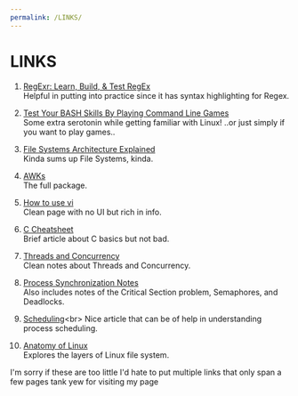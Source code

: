 ```yaml
---
permalink: /LINKS/
---
```


# LINKS

1. [RegExr: Learn, Build, & Test RegEx](https://regexr.com/)<br>
Helpful in putting into practice since it has syntax highlighting for Regex.

2. [Test Your BASH Skills By Playing Command Line Games](https://ostechnix.com/test-your-bash-skills-by-playing-command-line-games/)<br>
Some extra serotonin while getting familiar with Linux! ..or just simply if you want to play games..

3. [File Systems Architecture Explained](https://www.freecodecamp.org/news/file-systems-architecture-explained/)<br>
Kinda sums up File Systems, kinda.

4. [AWKs](https://www.gnu.org/software/gawk/manual/gawk.html)<br>
The full package.

5. [How to use vi](https://staff.washington.edu/rells/R110/help_vi.html)<br>
Clean page with no UI but rich in info.

6. [C Cheatsheet](https://developerinsider.co/c-programming-language-cheat-sheet/)<br>
Brief article about C basics but not bad.

7. [Threads and Concurrency](https://applied-programming.github.io/Operating-Systems-Notes/3-Threads-and-Concurrency/)<br>
Clean notes about Threads and Concurrency.

8. [Process Synchronization Notes](http://www2.cs.uregina.ca/~hamilton/courses/330/notes/synchro/synchro.html)<br>
Also includes notes of the Critical Section problem, Semaphores, and Deadlocks.

9. [Scheduling](https://www.tutorialspoint.com/operating_system/os_process_scheduling.htm#:~:text=Definition,of%20a%20Multiprogramming%20operating%20systems.)<br>
Nice article that can be of help in understanding process scheduling.

10. [Anatomy of Linux](https://developer.ibm.com/tutorials/l-linux-filesystem/)<br>
Explores the layers of Linux file system.

I'm sorry if these are too little I'd hate to put multiple links that only span a few pages tank yew for visiting my page
